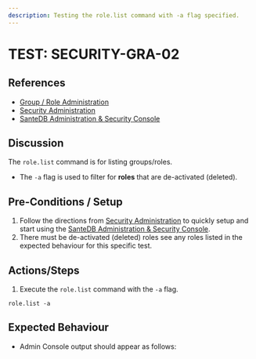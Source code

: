 ```yaml
---
description: Testing the role.list command with -a flag specified.
---
```


# TEST: SECURITY-GRA-02

## References

* [Group / Role Administration](../../../../../operations/host-administration/santedb-icdr-admin-console/group-role-management.md)
* [Security Administration](../../../../../operations/security-administration/#demo-environment) 
* [SanteDB Administration & Security Console](../../../../../operations/host-administration/santedb-icdr-admin-console/)

## Discussion

The `role.list` command is for listing groups/roles. 

* The `-a` flag is used to filter for **roles** that are de-activated \(deleted\).

## Pre-Conditions / Setup

1. Follow the directions from [Security Administration](../../../../../operations/security-administration/#demo-environment) to quickly setup and start using the [SanteDB Administration & Security Console](../../../../../operations/host-administration/santedb-icdr-admin-console/).
2. There must be de-activated \(deleted\) roles see any roles listed in the expected behaviour for this specific test.

## Actions/Steps

1. Execute the `role.list` command with the `-a` flag.

```text
role.list -a
```

## Expected Behaviour

* Admin Console output should appear as follows:

```text

```

